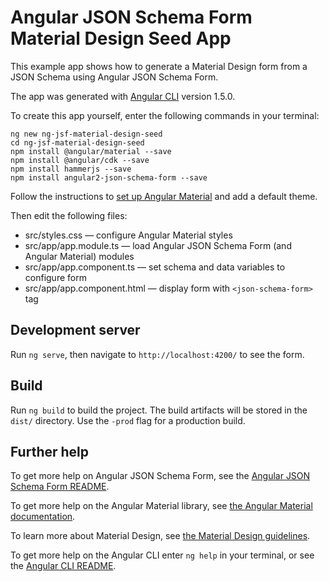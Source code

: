 # Angular JSON Schema Form Material Design Seed App

This example app shows how to generate a Material Design form from a JSON Schema using Angular JSON Schema Form.

The app was generated with [Angular CLI](https://github.com/angular/angular-cli) version 1.5.0.

To create this app yourself, enter the following commands in your terminal:
```shell
ng new ng-jsf-material-design-seed
cd ng-jsf-material-design-seed
npm install @angular/material --save
npm install @angular/cdk --save
npm install hammerjs --save
npm install angular2-json-schema-form --save
```

Follow the instructions to [set up Angular Material](https://material.angular.io/guide/getting-started) and add a default theme.

Then edit the following files:
* src/styles.css — configure Angular Material styles
* src/app/app.module.ts — load Angular JSON Schema Form (and Angular Material) modules
* src/app/app.component.ts — set schema and data variables to configure form
* src/app/app.component.html — display form with `<json-schema-form>` tag

## Development server

Run `ng serve`, then navigate to `http://localhost:4200/` to see the form.

## Build

Run `ng build` to build the project. The build artifacts will be stored in the `dist/` directory. Use the `-prod` flag for a production build.

## Further help

To get more help on Angular JSON Schema Form, see the [Angular JSON Schema Form README](https://github.com/dschnelldavis/angular2-json-schema-form/blob/master/README.md).

To get more help on the Angular Material library, see [the Angular Material documentation](https://material.angular.io/).

To learn more about Material Design, see [the Material Design guidelines](https://material.io/guidelines/).

To get more help on the Angular CLI enter `ng help` in your terminal, or see the [Angular CLI README](https://github.com/angular/angular-cli/blob/master/README.md).
